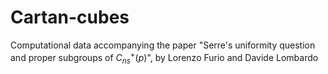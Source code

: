 # Cartan-cubes
Computational data accompanying the paper "Serre's uniformity question and proper subgroups of $C_{ns}^+(p)$", by Lorenzo Furio and Davide Lombardo
